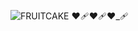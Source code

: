 ![FRUITCAKE ❤_🩹❤_🩹❤_🩹](https://github.com/user-attachments/assets/ce08e261-27bd-4bef-b298-2b775ded056c)
